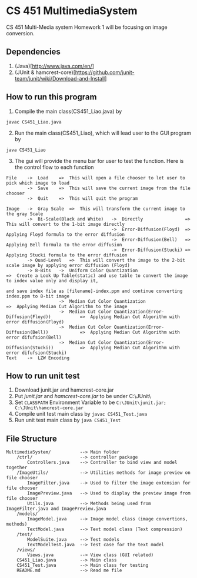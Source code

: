 CS 451 MultimediaSystem
=======================

CS 451 Multi-Media system Homework 1 will be focusing on image conversion.

## Dependencies

1. (Java)[http://www.java.com/en/]
2. (JUnit & hamcrest-core)[https://github.com/junit-team/junit/wiki/Download-and-Install]

## How to run this program

1. Compile the main class(CS451_Liao.java) by  
```
javac CS451_Liao.java
```
2. Run the main class(CS451_Liao), which will lead user to the GUI program by  
```
java CS451_Liao
```

3. The gui will provide the menu bar for user to test the function. Here is the control flow to each function

```
File 	->	Load	=>	This will open a file chooser to let user to pick which image to load
		->	Save	=>	This will save the current image from the file chooser
		->	Quit	=>	This will quit the program

Image 	->	Gray Scale	=>	This will transform the current image to the gray Scale
		->	Bi-Scale(Black and White)	->	Directly				=>	This will convert to the 1-bit image directly
										->	Error-Diffusion(Floyd)	=>	Applying Floyd formula to the error diffusion
										->	Error-Diffusion(Bell)	=>	Applying Bell formula to the error diffusion
										->	Error-Diffusion(Stucki)	=>	Applying Stucki formula to the error diffusion
		-> Quad-Level	=>	This will convert the image to the 2-bit scale image by applying error diffusion (Floyd)
		-> 8-Bits	->	Uniform Color Quantization										=>	Create a Look Up Table(static) and use table to convert the image to index value only and display it, 
																	and save index file as [filename]-index.ppm and continue converting index.ppm to 8-bit image
					->	Median Cut Color Quantization									=>	Applying Median Cut Algorithm to the image
					->	Median Cut Color Quantization(Error-Diffusion(Floyd))			=>	Applying Median Cut Algorithm with error diffusion(Floyd)
					->	Median Cut Color Quantization(Error-Diffusion(Bell))			=>	Applying Median Cut Algorithm with error difufsion(Bell)
					->	Median Cut Color Quantization(Error-Diffusion(Stucki))			=>	Applying Median Cut Algorithm with error difufsion(Stucki)
Text 	->	LZW Encoding
```

## How to run unit test

1. Download junit.jar and hamcrest-core.jar
2. Put *junit.jar* and *hamcrest-core.jar* to be under C:\JUnit\
3. Set `CLASSPATH` Environment Variable to be `C:\JUnit\junit.jar; C:\JUnit\hamcrest-core.jar`
4. Compile unit test main class by `javac CS451_Test.java`
5. Run unit test main class by `java CS451_Test`

## File Structure

	MultimediaSystem/			-->	Main folder
		/ctrl/ 					--> controller package
			Controllers.java 	-->	Controller to bind view and model together
		/ImageUtils/			--> Utilities methods for image preview on file chooser
			ImageFilter.java 	--> Used to filter the image extension for file chooser
			ImagePreview.java 	--> Used to display the preview image from file chooser
			Utils.java 			--> Methods being used from ImageFilter.java and ImagePreview.java
		/models/
			ImageModel.java 	--> Image model class (image convertions, methods)
			TextModel.java 		--> Text model class (Text compression)
		/test/
			ModelSuite.java		--> Test models
			TextModelTest.java 	--> Test case for the text model
		/views/
			Views.java 			--> View class (GUI related)
		CS451_Liao.java 		--> Main class
		CS451_Test.java 		--> Main class for testing
		README.md 				--> Read me file
